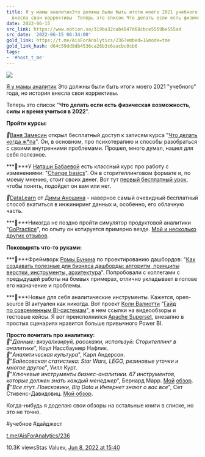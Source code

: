```yaml
---
title: Я у мамы аналитикЭто должны были быть итоги моего 2021 учебного года но история
  внесла свои коррективы  Теперь это список Что делать если есть физичес
date: 2022-06-15
src_link: https://www.notion.so/319ba32cab4847d68cbce5569be555ad
src_date: '2022-06-15 06:34:00'
gold_link: https://t.me/AisForAnalytics/236?embed=1&mode=tme
gold_link_hash: d64c59dd8db4536ca26b3c6aacbc0cb6
tags:
- '#host_t_me'
---
```




[*![](https://cdn4.cdn-telegram.org/file/XkkYR1cM1MUud1o7B0cLpOsMp-UKmlcYSYEaRwOzHCriluQSwE6YBGuLvTszwTRK-64amqoOvK7CfhRQ29ZHEl3cjFz2v4EP6fdS_as5gYg7rAy2OQBWb2bAudm20xSW5nS-i58fOfYwuyvs4X8Mw9XGQJtNkuzChh5EvsWE1syezl5LXNTyqa_Xe5f6b-9ZWOEzVc1CyXIL_imfss4FXJvg5n_qHCCwZ0jAgffrZzfB9BlBKcjyFVV5mpf7nxTBFjqErMHx1onEd0yQ1noiImMoPYyh6vkuzN0ZEO5-UfImezd-OmVoNkzhFppHeiN2Q4X3DnuclYQSo5hiVPr2Cw.jpg)*](https://t.me/AisForAnalytics)



[Я у мамы аналитик](https://t.me/AisForAnalytics)
Это должны были быть итоги моего 2021 "учебного" года, но история внесла свои коррективы.  
  
Теперь это список "**Что делать если есть** **физическая** **возможность**, **силы и время учиться в 2022**".  
  
**Пройти курсы:**  
  
***🔹***[Ваня Замесин](https://t.me/zamesin) открыл бесплатный доступ к записям курса "[Что делать когда ж\*па](https://leaf-mambo-3c7.notion.site/07-21-3034c2892fbf406db68316410762a21b)". Он, в основном, про психотерапию и способы разобраться с своими внутренними проблемами. Прошел, много думал, нашел для себя полезное.  
  
***🔹***У [Наташи Бабаевой](https://t.me/changemarketing) есть классный курс про работу с изменениями: "[Change basics](https://basics.changerschool.ru/)". Он в сторителлинговом формате и, по моему мнению, стоит своих денег. Вот тут [первый бесплатный урок](https://www.youtube.com/watch?v=RwQMRM0vEvA), чтобы понять, подойдет он вам или нет.  
  
***🔹***[DataLearn](https://datalearn.ru/) от [Димы Аношина](https://t.me/rockyourdata) - наверное самый очевидный бесплатный способ вкатиться в инжиниринг данных и, особенно, его облачную часть.   
  
***🔹***Никогда не поздно пройти симулятор продуктовой аналитики "[GoPractice](https://gopractice.ru/)", по опыту он котируется примерно везде. [Мой и несколько других отзывов](https://t.me/AisForAnalytics/109).  
  
**Поковырять что-то руками:**  
  
***🔸***Фреймворк [Ромы Бунина](https://t.me/revealthedata) по проектированию дашбордов: "[Как создавать полезные для бизнеса дашборды: алгоритм, принципы верстки, инструменты, архитектура](https://sense23.com/post/kak-sozdavat-poleznye-dlya-biznesa-dashbordy-algoritm-printsipy-verstki-instrumenty-arhitektura)". Попробовали с коллегами с предыдущей работы на боевых примерах, отлично укладывает в голове его назначение и проблемы.  
  
***🔸***Новые для себя аналитические инструменты. Кажется, open-source BI актуален как никогда. Вот проект [Коли Валиотти](https://t.me/leftjoin) "[Гайд по современным BI-системам](https://leftjoin.ru/all/modern-bi-systems/)", в нем ссылки на видеообзоры и тестовые кейсы. Я вот преисполнился [Apache Superset](https://superset.apache.org/), внезапно в простых сценариях нравится больше привычного Power BI.  
  
**Просто почитать про аналитику:**  
***🔹***"*Данные: визуализируй, расскажи, используй: Сторителлинг в аналитике*", Коул Нассбаумер Нафлик.  
***🔹***"*Аналитическая культура*", Карл Андерсон.  
***🔹***"*Байесовская статистика: Star Wars, LEGO, резиновые уточки и многое другое*", Уилл Курт.  
***🔹***"*Ключевые инструменты бизнес-аналитики. 67 инструментов, которые должен знать каждый менеджер*", Бернард Марр. [Мой](https://t.me/AisForAnalytics/157) [обзор](https://t.me/AisForAnalytics/157).  
***🔹***"*Все лгут. Поисковики, Big Data и Интернет знают о вас все*", Сет Cтивенс-Давидовиц. [Мой обзор](https://t.me/AisForAnalytics/141).  
  
Когда-нибудь я доделаю свои обзоры на остальные книги в списке, но это не точно.  
  
#учебное #дайджест

[t.me/AisForAnalytics/236](https://t.me/AisForAnalytics/236)

10.3K viewsStas Valuev, [Jun 8, 2022 at 15:40](https://t.me/AisForAnalytics/236)